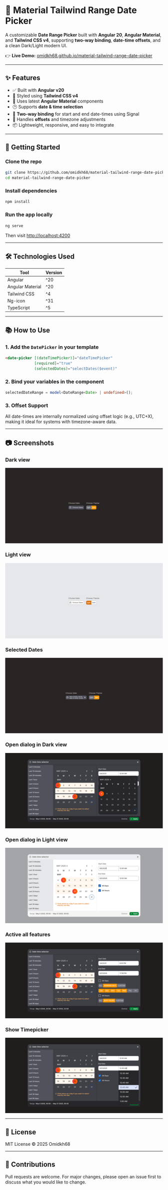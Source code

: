 # 📅 Material Tailwind Range Date Picker

A customizable **Date Range Picker** built with **Angular 20**, **Angular Material**, and **Tailwind CSS v4**, supporting **two-way binding**, **date-time offsets**, and a clean Dark/Light modern UI.

👉 **Live Demo:** <a href="https://omidkh68.github.io/material-tailwind-range-date-picker/" target="_blank">omidkh68.github.io/material-tailwind-range-date-picker</a>

---

## ✨ Features

- ✅ Built with **Angular v20**
- 🎨 Styled using **Tailwind CSS v4**
- 🧱 Uses latest **Angular Material** components
- 🕑 Supports **date & time selection**
- 🔄 **Two-way binding** for start and end date-times using Signal
- 🧭 Handles **offsets** and timezone adjustments
- 📦 Lightweight, responsive, and easy to integrate

---

## 🚀 Getting Started

### Clone the repo
```bash
git clone https://github.com/omidkh68/material-tailwind-range-date-picker.git
cd material-tailwind-range-date-picker
```

### Install dependencies
```bash
npm install
```

### Run the app locally
```bash
ng serve
```

Then visit [http://localhost:4200](http://localhost:4200)

---

## 🛠 Technologies Used

| Tool             | Version |
|------------------|---------|
| Angular          | ^20     |
| Angular Material | ^20     |
| Tailwind CSS     | ^4      |
| Ng-icon          | ^31     |
| TypeScript       | ^5      |

---

## 📚 How to Use

### 1. Add the `DatePicker` in your template
```html
<date-picker [(dateTimePicker)]="dateTimePicker"
             [required]="true"
             (selectedDates)="selectDates($event)"
```

### 2. Bind your variables in the component
```ts
selectedDateRange = model<DateRange<Date> | undefined>();
```

### 3. Offset Support
All date-times are internally normalized using offset logic (e.g., UTC+X), making it ideal for systems with timezone-aware data.

---

## 📷 Screenshots
### Dark view
![main-dark.png](public/screenshots/main-dark.png)
### Light view
![main-light.png](public/screenshots/main-light.png)
### Selected Dates
![main-selected-dates.png](public/screenshots/main-selected-dates.png)
### Open dialog in Dark view
![open-dialog-dark.png](public/screenshots/open-dialog-dark.png)
### Open dialog in Light view
![open-dialog-light.png](public/screenshots/open-dialog-light.png)
### Active all features
![open-dialog-all-features.png](public/screenshots/open-dialog-all-features.png)
### Show Timepicker
![open-dialog-timepicker-dark.png](public/screenshots/open-dialog-timepicker-dark.png)

---

## 📄 License

MIT License © 2025 Omidkh68

---

## 🙌 Contributions

Pull requests are welcome. For major changes, please open an issue first to discuss what you would like to change.
